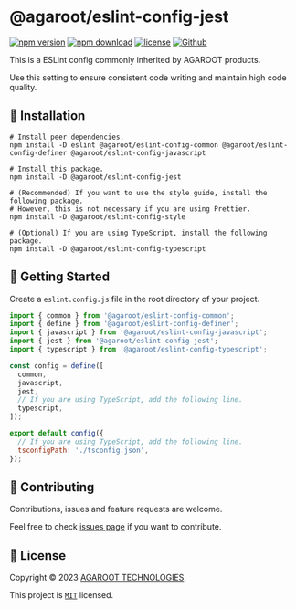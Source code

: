 # @agaroot/eslint-config-jest

[![npm version](https://badge.fury.io/js/@agaroot%2Feslint-config-jest.svg)](https://www.npmjs.com/package/@agaroot/eslint-config-jest)
[![npm download](https://img.shields.io/npm/dm/@agaroot/eslint-config-jest.svg)](https://www.npmjs.com/package/@agaroot/eslint-config-jest)
[![license](https://img.shields.io/badge/License-MIT-green.svg)](https://github.com/agaroot-technologies/eslint-config/blob/main/packages/jest/LICENSE)
[![Github](https://img.shields.io/github/followers/agaroot-technologies?label=Follow&logo=github&style=social)](https://github.com/orgs/agaroot-technologies/followers)

This is a ESLint config commonly inherited by AGAROOT products.

Use this setting to ensure consistent code writing and maintain high code quality.

## 🚀 Installation

```shell
# Install peer dependencies.
npm install -D eslint @agaroot/eslint-config-common @agaroot/eslint-config-definer @agaroot/eslint-config-javascript

# Install this package.
npm install -D @agaroot/eslint-config-jest

# (Recommended) If you want to use the style guide, install the following package.
# However, this is not necessary if you are using Prettier.
npm install -D @agaroot/eslint-config-style

# (Optional) If you are using TypeScript, install the following package.
npm install -D @agaroot/eslint-config-typescript
```

## 👏 Getting Started

Create a `eslint.config.js` file in the root directory of your project.

```js
import { common } from '@agaroot/eslint-config-common';
import { define } from '@agaroot/eslint-config-definer';
import { javascript } from '@agaroot/eslint-config-javascript';
import { jest } from '@agaroot/eslint-config-jest';
import { typescript } from '@agaroot/eslint-config-typescript';

const config = define([
  common,
  javascript,
  jest,
  // If you are using TypeScript, add the following line.
  typescript,
]);

export default config({
  // If you are using TypeScript, add the following line.
  tsconfigPath: './tsconfig.json',
});
```

## 🤝 Contributing

Contributions, issues and feature requests are welcome.

Feel free to check [issues page](https://github.com/agaroot-technologies/eslint-config/issues) if you want to contribute.

## 📝 License

Copyright © 2023 [AGAROOT TECHNOLOGIES](https://tech.agaroot.co.jp/).

This project is [```MIT```](https://github.com/agaroot-technologies/eslint-config/blob/main/packages/jest/LICENSE) licensed.
